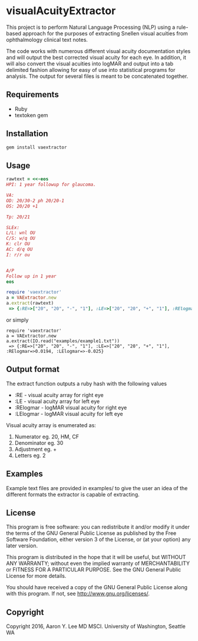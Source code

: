 # visualAcuityExtractor

This project is to perform Natural Language Processing (NLP) using a rule-based
approach for the purposes of extracting Snellen visual acuities from
ophthalmology clinical text notes.

The code works with numerous different visual acuity documentation styles and
will output the best corrected visual acuity for each eye. In addition, it will
also convert the visual acuities into logMAR and output into a tab delimited
fashion allowing for easy of use into statistical programs for analysis.  The
output for several files is meant to be concatenated together.

## Requirements

* Ruby
* textoken gem

## Installation

```ruby
gem install vaextractor
```

## Usage

```ruby
rawtext = <<-eos
HPI: 1 year followup for glaucoma.

VA: 
OD: 20/30-2 ph 20/20-1
OS: 20/20 +1 

Tp: 20/21

SLEx:
L/L: wnl OU
C/S: w/q OU
K: clr OU
AC: d/q OU
I: r/r ou


A/P
Follow up in 1 year
eos

require 'vaextractor'
a = VAExtractor.new
a.extract(rawtext)
 => {:RE=>["20", "20", "-", "1"], :LE=>["20", "20", "+", "1"], :RElogmar=>0.0194, :LElogmar=>-0.025} 
```

or simply

```
require 'vaextractor'
a = VAExtractor.new
a.extract(IO.read("examples/example1.txt"))
 => {:RE=>["20", "20", "-", "1"], :LE=>["20", "20", "+", "1"], :RElogmar=>0.0194, :LElogmar=>-0.025} 
```


## Output format

The extract function outputs a ruby hash with the following values

* :RE - visual acuity array for right eye
* :LE - visual acuity array for left eye
* :RElogmar - logMAR visual acuity for right eye
* :LElogmar - logMAR visual acuity for left eye

Visual acuity array is enumerated as:

1. Numerator eg. 20, HM, CF
2. Denominator eg. 30
3. Adjustment eg. +
4. Letters eg. 2

## Examples

Example text files are provided in examples/ to give the user an idea of the
different formats the extractor is capable of extracting. 


## License

This program is free software: you can redistribute it and/or modify
it under the terms of the GNU General Public License as published by
the Free Software Foundation, either version 3 of the License, or
(at your option) any later version.

This program is distributed in the hope that it will be useful,
but WITHOUT ANY WARRANTY; without even the implied warranty of
MERCHANTABILITY or FITNESS FOR A PARTICULAR PURPOSE.  See the
GNU General Public License for more details.

You should have received a copy of the GNU General Public License
along with this program.  If not, see <http://www.gnu.org/licenses/>.

## Copyright

Copyright 2016, Aaron Y. Lee MD MSCI. University of Washington, Seattle WA

